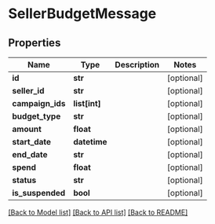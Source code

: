 # SellerBudgetMessage

## Properties
Name | Type | Description | Notes
------------ | ------------- | ------------- | -------------
**id** | **str** |  | [optional] 
**seller_id** | **str** |  | [optional] 
**campaign_ids** | **list[int]** |  | [optional] 
**budget_type** | **str** |  | [optional] 
**amount** | **float** |  | [optional] 
**start_date** | **datetime** |  | [optional] 
**end_date** | **str** |  | [optional] 
**spend** | **float** |  | [optional] 
**status** | **str** |  | [optional] 
**is_suspended** | **bool** |  | [optional] 

[[Back to Model list]](../README.md#documentation-for-models) [[Back to API list]](../README.md#documentation-for-api-endpoints) [[Back to README]](../README.md)


